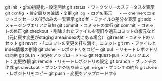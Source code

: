 git init
 ・gitの初期化・設定開始 
git status
 ・ワークツリーのステータスを表示 
git config
 ・設定周りの確認・変更 
git log
  ・ログを表示
　 ・-- onelineでコミットメッセージの1行のみの一覧表示
git diff
 ・ファイルの差分を表示 
git add
 ・ステージングエリアに追加 
git commit
 ・コミットの実行 
git commit
  ・コミットの修正 
git checkout
   ・削除されたファイルを復旧や過去コミットの復元など（元に戻す変更がstaging area/index内にある場合） 
git reset
    ・コミットのリセット 
git revert
    ・「コミットの変更を打ち消す」コミット 
git rm
    ・ファイルとindex情報の削除 
git clone
    ・レポジトリをコピー 
git pull
    ・リモートレポジトリの同期 
git push
    ・変更をアップロードする 
git request-pull
    ・プルリクエスト：変更依頼 
git remote
    ・リモートレポジトリの設定 
git branch
    ・ブランチの作成 
git checkout
    ・ブランチの切り替え 
git merge
    ・ブランチの統合 
git clone
    ・レポジトリをコピー git push ・変更をアップロードする